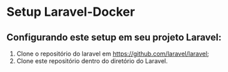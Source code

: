 # Setup Laravel-Docker

## Configurando este setup em seu projeto Laravel:
1. Clone o repositório do laravel em https://github.com/laravel/laravel;
2. Clone este repositório dentro do diretório do Laravel.